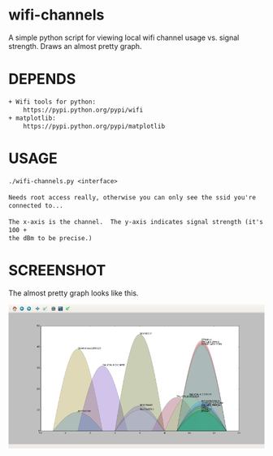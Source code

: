 wifi-channels
=============

A simple python script for viewing local wifi channel usage vs. signal strength.
Draws an almost pretty graph.


DEPENDS
=======

    + Wifi tools for python: 
        https://pypi.python.org/pypi/wifi
    + matplotlib: 
        https://pypi.python.org/pypi/matplotlib

USAGE
=====

    ./wifi-channels.py <interface>

    Needs root access really, otherwise you can only see the ssid you're
    connected to...

    The x-axis is the channel.  The y-axis indicates signal strength (it's 100 +
    the dBm to be precise.)

SCREENSHOT
==========

The almost pretty graph looks like this.

![Screen shot of wifi_channels.py](https://raw.githubusercontent.com/yourealwaysbe/wifi-channels/master/screenshot.png)
